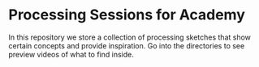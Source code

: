 # Processing Sessions for Academy

In this repository we store a collection of processing sketches that show certain concepts and provide inspiration. Go into the directories to see preview videos of what to find inside.